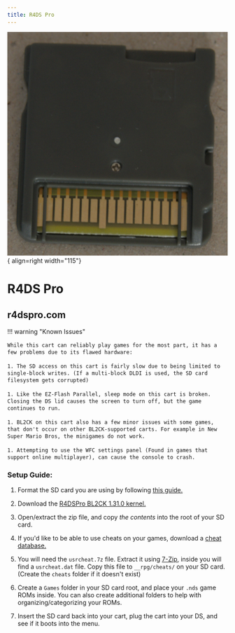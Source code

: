 ```yaml
---
title: R4DS Pro
---
```


![R4DS Pro](../images/r4dspro.jpg){ align=right width="115"}
# R4DS Pro
## r4dspro.com

!!! warning "Known Issues"

    While this cart can reliably play games for the most part, it has a few problems due to its flawed hardware:
    
    1. The SD access on this cart is fairly slow due to being limited to single-block writes. (If a multi-block DLDI is used, the SD card filesystem gets corrupted)
    
    1. Like the EZ-Flash Parallel, sleep mode on this cart is broken. Closing the DS lid causes the screen to turn off, but the game continues to run.

    1. BL2CK on this cart also has a few minor issues with some games, that don't occur on other BL2CK-supported carts. For example in New Super Mario Bros, the minigames do not work.

    1. Attempting to use the WFC settings panel (Found in games that support online multiplayer), can cause the console to crash.

### Setup Guide:


1. Format the SD card you are using by following [this guide.](https://wiki.hacks.guide/wiki/Formatting_an_SD_card)

1. Download the [R4DSPro BL2CK 1.31.0 kernel.](https://flashcard-archive.ds-homebrew.com/BL2CK/BL2CK_1.31.0_r4dspro.com.zip)

1. Open/extract the zip file, and copy *the contents* into the root of your SD card.

1. If you'd like to be able to use cheats on your games, download a [cheat database.](https://github.com/DeadSkullzJr/NDS-i-Cheat-Databases/releases/latest)

1. You will need the `usrcheat.7z` file. Extract it using [7-Zip](https://www.7-zip.org/), inside you will find a `usrcheat.dat` file. Copy this file to `__rpg/cheats/` on your SD card. (Create the `cheats` folder if it doesn't exist)

1. Create a `Games` folder in your SD card root, and place your `.nds` game ROMs inside. You can also create additional folders to help with organizing/categorizing your ROMs.

1. Insert the SD card back into your cart, plug the cart into your DS, and see if it boots into the menu.